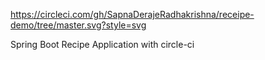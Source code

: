 https://circleci.com/gh/SapnaDerajeRadhakrishna/receipe-demo/tree/master.svg?style=svg


Spring Boot Recipe Application with circle-ci
